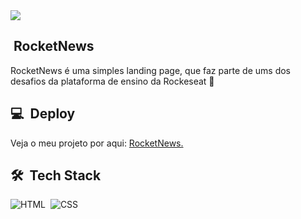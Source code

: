 <img src="https://raw.githubusercontent.com/gist/ricksonlberigo/634abcf7d69f7d287fa3b55959a9e31d/raw/dd575e188dddb39f66014ceed2287d7ca5e0e736/rocketnewslogo.svg">

## &nbsp;RocketNews

RocketNews é uma simples landing page, que faz parte de ums dos desafios da plataforma de ensino da Rockeseat 🚀

## 💻 &nbsp;Deploy
Veja o meu projeto por aqui: <a href="https://ricksonlberigo.github.io/Rocketnews/">RocketNews.</a>

## 🛠 &nbsp;Tech Stack
![HTML](https://img.shields.io/badge/-HTML-05122A?style=flat&logo=HTML5)&nbsp;
![CSS](https://img.shields.io/badge/-CSS-05122A?style=flat&logo=CSS3&logoColor=1572B6)&nbsp;
